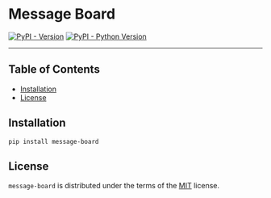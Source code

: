 # Message Board

[![PyPI - Version](https://img.shields.io/pypi/v/message-board.svg)](https://pypi.org/project/message-board)
[![PyPI - Python Version](https://img.shields.io/pypi/pyversions/message-board.svg)](https://pypi.org/project/message-board)

-----

## Table of Contents

- [Installation](#installation)
- [License](#license)

## Installation

```console
pip install message-board
```

## License

`message-board` is distributed under the terms of the [MIT](https://spdx.org/licenses/MIT.html) license.

